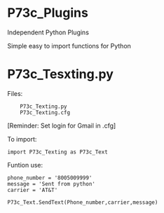 # P73c_Plugins
Independent Python Plugins


Simple easy to import functions for Python

# P73c_Tesxting.py


Files:  

		P73c_Texting.py
		P73c_Texting.cfg

[Reminder: Set login for Gmail in .cfg]

To import:

	import P73c_Texting as P73c_Text
Funtion use:

	phone_number = '8005009999'
	message = 'Sent from python'
	carrier = 'AT&T' 
	
	P73c_Text.SendText(Phone_number,carrier,message)

